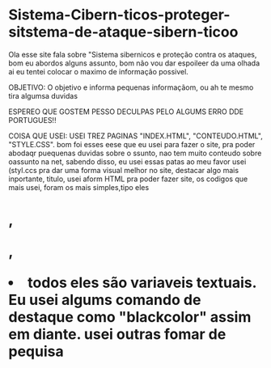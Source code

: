 # Sistema-Cibern-ticos-proteger-sitstema-de-ataque-sibern-ticoo
Ola esse site fala sobre "Sistema sibernicos e proteção contra os ataques, bom eu abordos alguns assunto, bom não vou dar espoileer da uma olhada ai
eu tentei colocar o maximo de informação possivel.

OBJETIVO:
 O objetivo e informa pequenas informaçãom, ou ah te mesmo tira algumsa duvidas

  ESPEREO QUE GOSTEM PESSO DECULPAS PELO ALGUMS ERRO DDE PORTUGUES!!

  COISA QUE USEI: USEI TREZ PAGINAS "INDEX.HTML", "CONTEUDO.HTML", "STYLE.CSS". bom foi esses eese que eu usei para fazer o site, pra poder abodaqr puequenas duvidas sobre o ssunto, nao tem muito conteudo sobre oassunto na net, sabendo disso, eu usei essas patas ao meu favor usei (styl.ccs pra dar uma forma visual melhor no site, destacar algo mais inportante, titulo, usei aform HTML pra poder fazer site, os codigos que mais usei, foram os mais simples,tipo eles <h1>, <P>,<LI> todos eles são variaveis textuais.
  Eu usei algums comando de destaque como "blackcolor" assim em diante. usei outras fomar de pequisa
